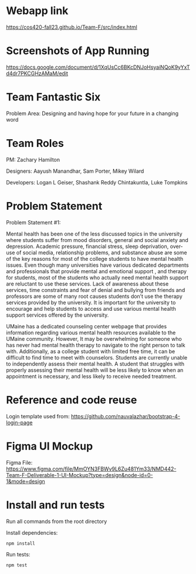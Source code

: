 # Webapp link
https://cos420-fall23.github.io/Team-F/src/index.html
# Screenshots of App Running
https://docs.google.com/document/d/1XqUsCc6BKcDNJoHsyaiNQoK9yYxTd4dr7PKCGHzAMaM/edit
# Team Fantastic Six

Problem Area: Designing and having hope for your future in a changing word

# Team Roles

PM: Zachary Hamilton

Designers: Aayush Manandhar, Sam Porter, Mikey Wilard

Developers: Logan L Geiser, Shashank Reddy Chintakuntla, Luke Tompkins

# Problem Statement

Problem Statement #1:

Mental health has been one of the less discussed topics in the university where students suffer from mood disorders, general and social anxiety and depression. Academic pressure, financial stress, sleep deprivation, over-use of social media, relationship problems, and substance abuse are some of the key reasons for most of the college students to have mental health issues. Even though many universities have various dedicated departments and professionals that provide mental and emotional support , and therapy for students, most of the students who actually need mental health support are reluctant to use these services. Lack of awareness about these services, time constraints and fear of denial and bullying from friends and professors are some of many root causes students don’t use the therapy services provided by the university. It is important for the university to encourage and help students to access and use various mental health support services offered by the university. 

UMaine has a dedicated counseling center webpage that provides information regarding various mental health resources available to the UMaine community. However, It may be overwhelming for someone who has never had mental health therapy to navigate to the right person to talk with. Additionally, as a college student with limited free time, it can be difficult to find time to meet with counselors. Students are currently unable to independently assess their mental health. A student that struggles with properly assessing their mental health will be less likely to know when an appointment is necessary, and less likely to receive needed treatment.


# Reference and code reuse
Login template used from: https://github.com/nauvalazhar/bootstrap-4-login-page

# Figma UI Mockup
Figma File: https://www.figma.com/file/MmOYN3FBWv9L6Zu481Ym33/NMD442-Team-F-Deliverable-1-UI-Mockup?type=design&node-id=0-1&mode=design

# Install and run tests
Run all commands from the root directory

Install dependencies:

```npm install```


Run tests:

```npm test```
